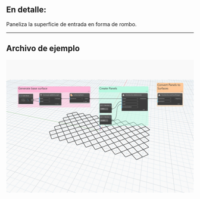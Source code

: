 ## En detalle:
Paneliza la superficie de entrada en forma de rombo.
___
## Archivo de ejemplo

![ByDiamonds](./Autodesk.DesignScript.Geometry.PanelSurface.ByDiamonds_img.jpg)
